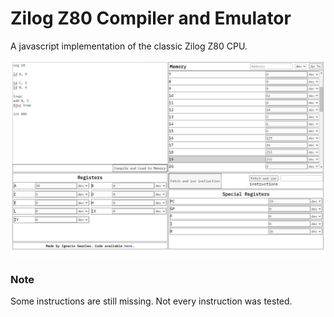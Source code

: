 # Zilog Z80 Compiler and Emulator

A javascript implementation of the classic Zilog Z80 CPU.

![Z80 Compiler/Emulator](./images/Z80Pic.png)

### Note

Some instructions are still missing. Not every instruction was tested.

